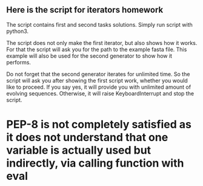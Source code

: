 ## Here is the script for iterators homework

The script contains first and second tasks solutions. 
Simply run script with python3. 

The script does not only make the first iterator, but also shows how it works. For that the script will ask you for the path to the example fasta file. This example will also be used for the second generator to show how it performs.

Do not forget that the second generator iterates for unlimited time. So the script will ask you after showing the first script work, whether you would like to proceed. If you say yes, it will provide you with unlimited amount of evolving sequences. Otherwise, it will raise KeyboardInterrupt and stop the script.

# PEP-8 is not completely satisfied as it does not understand that one variable is actually used but indirectly, via calling function with eval
